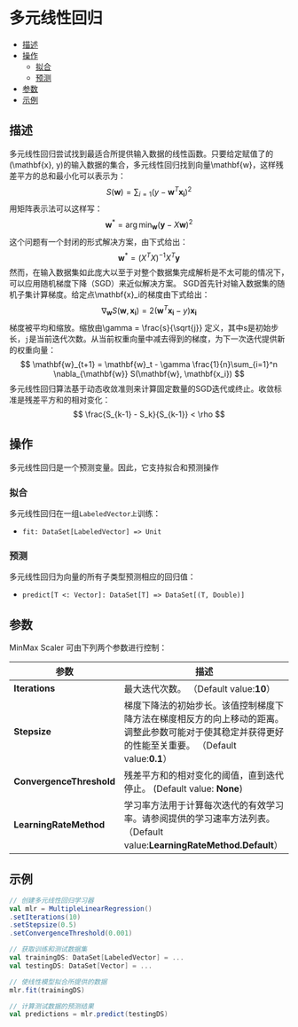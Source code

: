 # 多元线性回归

* [描述](#描述)
* [操作](#操作)
    * [拟合](#拟合)
    * [预测](#预测)
* [参数](#参数)
* [示例](#示例)

## 描述

多元线性回归尝试找到最适合所提供输入数据的线性函数。只要给定赋值了的(\mathbf{x}, y)的输入数据的集合，多元线性回归找到向量\mathbf{w}，这样残差平方的总和最小化可以表示为：
$$ S(\mathbf{w}) = \sum_{i=1} \left(y - \mathbf{w}^T\mathbf{x_i} \right)^2 $$
用矩阵表示法可以这样写：
$$ \mathbf{w}^* = \arg \min_{\mathbf{w}} (\mathbf{y} - X\mathbf{w})^2 $$
这个问题有一个封闭的形式解决方案，由下式给出：
$$ \mathbf{w}^* = \left(X^TX\right)^{-1}X^T\mathbf{y} $$
然而，在输入数据集如此庞大以至于对整个数据集完成解析是不太可能的情况下，可以应用随机梯度下降（SGD）来近似解决方案。 SGD首先针对输入数据集的随机子集计算梯度。给定点\mathbf{x}_i的梯度由下式给出：
$$ \nabla_{\mathbf{w}} S(\mathbf{w}, \mathbf{x_i}) = 2\left(\mathbf{w}^T\mathbf{x_i} -
    y\right)\mathbf{x_i} $$
梯度被平均和缩放。缩放由\gamma = \frac{s}{\sqrt{j}} 定义，其中s是初始步长，`j`是当前迭代次数。从当前权重向量中减去得到的梯度，为下一次迭代提供新的权重向量：
$$ \mathbf{w}_{t+1} = \mathbf{w}_t - \gamma \frac{1}{n}\sum_{i=1}^n \nabla_{\mathbf{w}} S(\mathbf{w}, \mathbf{x_i}) $$
多元线性回归算法基于动态收敛准则来计算固定数量的SGD迭代或终止。收敛标准是残差平方和的相对变化：
$$ \frac{S_{k-1} - S_k}{S_{k-1}} < \rho $$
## 操作

多元线性回归是一个预测变量。因此，它支持拟合和预测操作


### 拟合

多元线性回归在一组`LabeledVector上`训练：

*   `fit: DataSet[LabeledVector] => Unit`

### 预测

多元线性回归为向量的所有子类型预测相应的回归值：

*   `predict[T <: Vector]: DataSet[T] => DataSet[(T, Double)]`

## 参数

MinMax Scaler 可由下列两个参数进行控制：

参数 | 描述
---|---
**Iterations** | 最大迭代次数。 （Default value:**10**）
**Stepsize** | 梯度下降法的初始步长。该值控制梯度下降方法在梯度相反方的向上移动的距离。调整此参数可能对于使其稳定并获得更好的性能至关重要。 （Default value:**0.1**）
**ConvergenceThreshold** | 残差平方和的相对变化的阈值，直到迭代停止。 (Default value: **None**) 
**LearningRateMethod** | 学习率方法用于计算每次迭代的有效学习率。请参阅提供的学习速率方法列表。 （Default value:**LearningRateMethod.Default**）


## 示例

```scala
// 创建多元线性回归学习器
val mlr = MultipleLinearRegression()
.setIterations(10)
.setStepsize(0.5)
.setConvergenceThreshold(0.001)

// 获取训练和测试数据集
val trainingDS: DataSet[LabeledVector] = ...
val testingDS: DataSet[Vector] = ...

// 使线性模型拟合所提供的数据
mlr.fit(trainingDS)

// 计算测试数据的预测结果
val predictions = mlr.predict(testingDS)
```
